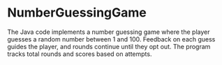 # NumberGuessingGame
The Java code implements a number guessing game where the player guesses a random number between 1 and 100. Feedback on each guess guides the player, and rounds continue until they opt out. The program tracks total rounds and scores based on attempts.
